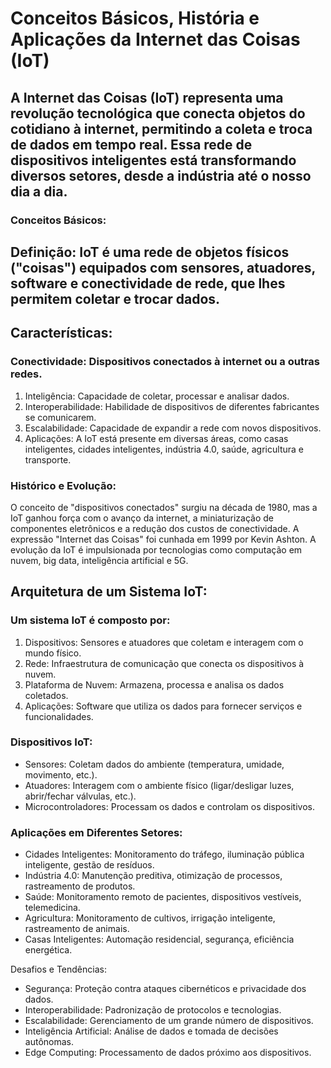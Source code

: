 # Conceitos Básicos, História e Aplicações da Internet das Coisas (IoT)

## A Internet das Coisas (IoT) representa uma revolução tecnológica que conecta objetos do cotidiano à internet, permitindo a coleta e troca de dados em tempo real. Essa rede de dispositivos inteligentes está transformando diversos setores, desde a indústria até o nosso dia a dia.

### Conceitos Básicos:

## Definição: IoT é uma rede de objetos físicos ("coisas") equipados com sensores, atuadores, software e conectividade de rede, que lhes permitem coletar e trocar dados.

## Características:

### Conectividade: Dispositivos conectados à internet ou a outras redes.

1. Inteligência: Capacidade de coletar, processar e analisar dados.
2. Interoperabilidade: Habilidade de dispositivos de diferentes fabricantes se comunicarem.
3. Escalabilidade: Capacidade de expandir a rede com novos dispositivos.
4. Aplicações: A IoT está presente em diversas áreas, como casas inteligentes, cidades inteligentes, indústria 4.0, saúde, agricultura e transporte.

### Histórico e Evolução:

O conceito de "dispositivos conectados" surgiu na década de 1980, mas a IoT ganhou força com o avanço da internet, a miniaturização de componentes eletrônicos e a redução dos custos de conectividade.
A expressão "Internet das Coisas" foi cunhada em 1999 por Kevin Ashton.
A evolução da IoT é impulsionada por tecnologias como computação em nuvem, big data, inteligência artificial e 5G.

## Arquitetura de um Sistema IoT:

### Um sistema IoT é composto por:

1. Dispositivos: Sensores e atuadores que coletam e interagem com o mundo físico.
2. Rede: Infraestrutura de comunicação que conecta os dispositivos à nuvem.
3. Plataforma de Nuvem: Armazena, processa e analisa os dados coletados.
4. Aplicações: Software que utiliza os dados para fornecer serviços e funcionalidades.

### Dispositivos IoT:

- Sensores: Coletam dados do ambiente (temperatura, umidade, movimento, etc.).
- Atuadores: Interagem com o ambiente físico (ligar/desligar luzes, abrir/fechar válvulas, etc.).
- Microcontroladores: Processam os dados e controlam os dispositivos.

### Aplicações em Diferentes Setores:

- Cidades Inteligentes: Monitoramento do tráfego, iluminação pública inteligente, gestão de resíduos.
- Indústria 4.0: Manutenção preditiva, otimização de processos, rastreamento de produtos.
- Saúde: Monitoramento remoto de pacientes, dispositivos vestíveis, telemedicina.
- Agricultura: Monitoramento de cultivos, irrigação inteligente, rastreamento de animais.
- Casas Inteligentes: Automação residencial, segurança, eficiência energética.

Desafios e Tendências:

- Segurança: Proteção contra ataques cibernéticos e privacidade dos dados.
- Interoperabilidade: Padronização de protocolos e tecnologias.
- Escalabilidade: Gerenciamento de um grande número de dispositivos.
- Inteligência Artificial: Análise de dados e tomada de decisões autônomas.
- Edge Computing: Processamento de dados próximo aos dispositivos.
